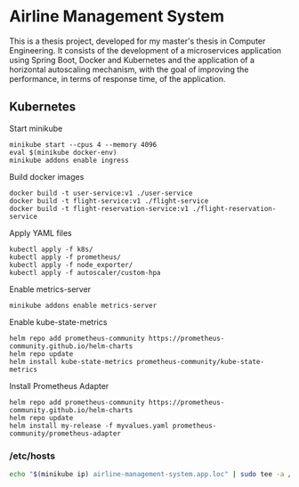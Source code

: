 # Airline Management System
This is a thesis project, developed for my master's thesis in Computer Engineering. It consists of the development of a microservices application using Spring Boot, Docker and Kubernetes and the application of a horizontal autoscaling mechanism, with the goal of improving the performance, in terms of response time, of the application.

## Kubernetes

Start minikube 
```
minikube start --cpus 4 --memory 4096
eval $(minikube docker-env)
minikube addons enable ingress
```   

Build docker images
```
docker build -t user-service:v1 ./user-service 
docker build -t flight-service:v1 ./flight-service
docker build -t flight-reservation-service:v1 ./flight-reservation-service
```  

Apply YAML files
```  
kubectl apply -f k8s/
kubectl apply -f prometheus/
kubectl apply -f node_exporter/
kubectl apply -f autoscaler/custom-hpa
```  

Enable metrics-server
```  
minikube addons enable metrics-server
```  

Enable kube-state-metrics
```  
helm repo add prometheus-community https://prometheus-community.github.io/helm-charts
helm repo update
helm install kube-state-metrics prometheus-community/kube-state-metrics
```  

Install Prometheus Adapter
```  
helm repo add prometheus-community https://prometheus-community.github.io/helm-charts
helm repo update
helm install my-release -f myvalues.yaml prometheus-community/prometheus-adapter
```  

### /etc/hosts
```sh
echo "$(minikube ip) airline-management-system.app.loc" | sudo tee -a /etc/hosts
```
